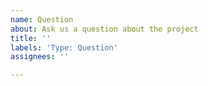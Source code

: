 ```yaml
---
name: Question
about: Ask us a question about the project
title: ''
labels: 'Type: Question'
assignees: ''

---
```



